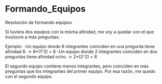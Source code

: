 # Formando_Equipos
Resolución de formando equipos

Si tuviera dos equipos con la misma afinidad, me voy a quedar con el que involucre a más preguntas. 

Ejemplo: 
-Un equipo donde 8 integrantes coinciden en una pregunta tiene afinidad 8. -> 8*(1^2) = 8
-Un equipo donde 2 integrantes coinciden en dos preguntas tiene afinidad ocho. -> 2*(2^2) = 8

El segundo equipo contiene menos integrantes, pero coinciden en más preguntas que los integrantes del primer equipo. Por esa razón, me quedo con el segundo equipo.
